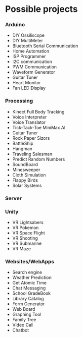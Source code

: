 <h1>Possible projects</h1>

<h3>Arduino</h3>
<ul>
	<li>DIY Ossiliscope</li>
	<li>DIY MultiMeter</li>
	<li>Bluetooth Serial Communication</li>
	<li>Home Automation</li>
	<li>ISP Programmer</li>
	<li>I2C communication</li>
	<li>PWM Communication</li>
	<li>Waveform Generator</li>
	<li>Guitar Tuner</li>
	<li>Heart Monitor</li>
	<li>Fan LED Display</li>
	
</ul>

<h3>Processing</h3>
<ul>
	<li>Kinect Full Body Tracking</li>
	<li>Voice Interpreter</li>
	<li>Voice Translator</li>
	<li>Tick-Tack-Toe MiniMax AI</li>
	<li>Guitar Tuner</li>
	<li>Rock Paper Sizors</li>
	<li>BattleShip</li>
	<li>Hangman</li>
	<li>Traveling Salesman</li>
	<li>Predict Random Numbers</li>
	<li>SoundBoard</li>
	<li>Minesweeper</li>
	<li>Cloth Simulation</li>
	<li>Flappy Birds</li>
	<li>Solar Systems</li>
</ul>

<h3>Server</h3>
<ul>
</ul>

<h3>Unity</h3>
<ul>
	<li>VR Lightsabers</li>
	<li>VR Pokemon</li>
	<li>VR Space Flight</li>
	<li>VR Shooting</li>
	<li>VR Submarine</li>
	<li>VR Maze</li>
</ul>

<h3>Websites/WebApps</h3>
<ul>
	<li>Search engine</li>
	<li>Weather Prediction</li>
	<li>Get Atomic Time</li>
	<li>Chat Messaging</li>
	<li>School GradeBook</li>
	<li>Library Catalog</li>
	<li>Form Generator</li>
	<li>Web Board</li>
	<li>Graphing Tool</li>
	<li>Family Tree</li>
	<li>Video Call</li>
	<li>Chatbot</li>
</ul>

